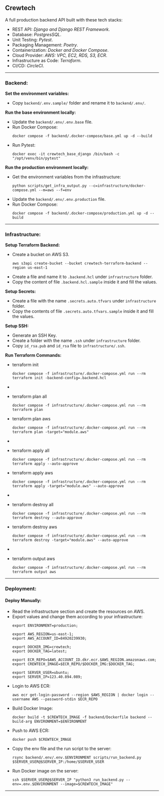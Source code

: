 ## Crewtech
A full production backend API built with these tech stacks:
- REST API: _Django and Django REST Framework_.
- Database: _PostgresSQL_.
- Unit Testing: _Pytest_.
- Packaging Management: _Poetry_.
- Containerization: _Docker and Docker Compose_.
- Cloud Provider: _AWS: VPC, EC2, RDS, S3, ECR_.
- Infrastructure as Code: _Terraform_.
- CI/CD: _CircleCI_.

---

### Backend:

**Set the environment variables:**
- Copy `backend/.env.sample/` folder and rename it to `backend/.env/`.

**Run the base environment locally:**
- Update the `backend/.env/.env.base` file.
- Run Docker Compose:
  ```shell
  docker compose -f backend/.docker-compose/base.yml up -d --build
  ```
- Run Pytest:
  ```shell
  docker exec -it crewtech_base_django /bin/bash -c "/opt/venv/bin/pytest"
  ```

**Run the production environment locally:**
- Get the environment variables from the infrastructure:
  ```shell
  python scripts/get_infra_output.py --c=infrastructure/docker-compose.yml --m=aws --f=env
  ```
- Update the `backend/.env/.env.production` file.
- Run Docker Compose:
  ```shell
  docker compose -f backend/.docker-compose/production.yml up -d --build
  ```

---

### Infrastructure:

**Setup Terraform Backend:**
- Create a bucket on AWS S3.
  ```shell
  aws s3api create-bucket --bucket crewtech-terraform-backend --region us-east-1
  ```
- Create a file and name it to `.backend.hcl` under `infrastructure` folder.
- Copy the content of file `.backend.hcl.sample` inside it and fill the values.

**Setup Secrets:**
- Create a file with the name `.secrets.auto.tfvars` under `infrastructure` folder.
- Copy the contents of file `.secrets.auto.tfvars.sample` inside it and fill the values.

**Setup SSH:**
- Generate an SSH Key.
- Create a folder with the name `.ssh` under `infrastructure` folder.
- Copy `id_rsa.pub` and `id_rsa` file to `infrastructure/.ssh`.

**Run Terraform Commands:**

- terraform init
  ```shell
  docker compose -f infrastructure/.docker-compose.yml run --rm terraform init -backend-config=.backend.hcl
  ```

-
- terraform plan all
  ```shell
  docker compose -f infrastructure/.docker-compose.yml run --rm terraform plan
  ```
- terraform plan aws
  ```shell
  docker compose -f infrastructure/.docker-compose.yml run --rm terraform plan -target="module.aws"
  ```

-
- terraform apply all
  ```shell
  docker compose -f infrastructure/.docker-compose.yml run --rm terraform apply --auto-approve
  ```
- terraform apply aws
  ```shell
  docker compose -f infrastructure/.docker-compose.yml run --rm terraform apply -target="module.aws" --auto-approve
  ```

- 
- terraform destroy all
  ```shell
  docker compose -f infrastructure/.docker-compose.yml run --rm terraform destroy --auto-approve
  ```
- terraform destroy aws
  ```shell
  docker compose -f infrastructure/.docker-compose.yml run --rm terraform destroy -target="module.aws" --auto-approve
  ```

- 
- terraform output aws
  ```shell
  docker compose -f infrastructure/.docker-compose.yml run --rm terraform output aws
  ```

---

### Deployment:

#### Deploy Manually:
- Read the infrastructure section and create the resources on AWS.
- Export values and change them according to your infrastructure:
  ```shell
  export ENVIRONMENT=production;
  
  export AWS_REGION=us-east-1;
  export AWS_ACCOUNT_ID=84920239930;
  
  export DOCKER_IMG=crewtech;
  export DOCKER_TAG=latest;
  
  export ECR_REPO=$AWS_ACCOUNT_ID.dkr.ecr.$AWS_REGION.amazonaws.com;
  export CREWTECH_IMAGE=$ECR_REPO/$DOCKER_IMG:$DOCKER_TAG;
  
  export SERVER_USER=ubuntu;
  export SERVER_IP=123.40.894.089;
  ```
- Login to AWS ECR:
  ```shell
  aws ecr get-login-password --region $AWS_REGION | docker login --username AWS --password-stdin $ECR_REPO
  ```
- Build Docker Image:
  ```shell
  docker build -t $CREWTECH_IMAGE -f backend/Dockerfile backend --build-arg ENVIRONMENT=$ENVIRONMENT
  ```
- Push to AWS ECR:
  ```shell
  docker push $CREWTECH_IMAGE
  ```
- Copy the env file and the run script to the server:
  ```shell
  rsync backend/.env/.env.$ENVIRONMENT scripts/run_backend.py $SERVER_USER@$SERVER_IP:/home/$SERVER_USER
  ```
- Run Docker image on the server:
  ```shell
  ssh $SERVER_USER@$SERVER_IP "python3 run_backend.py --env=.env.$ENVIRONMENT --image=$CREWTECH_IMAGE"
  ```

---

